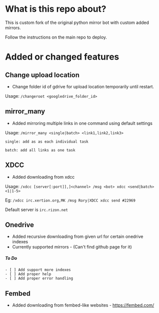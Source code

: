 # What is this repo about?
This is custom fork of the original python mirror bot with custom added mirrors. 

Follow the instructions on the main repo to deploy.

# Added or changed features
## Change upload location
- Change folder id of gdrive for upload location temporarily until restart.

Usage: `/changeroot <googledrive_folder_id>`
 
## mirror_many
- Added mirroring multiple links in one command using default settings

Usage: `/mirror_many <single|batch> <link1,link2,link3>`

`single: add as as each individual task`

`batch: add all links as one task`
 
## XDCC
- Added downloading from xdcc

Usage: `/xdcc [server[:port]],]<channel> /msg <bot> xdcc <send|batch> <1|1-5>`

Eg: `/xdcc irc.xertion.org,MK /msg Rory|XDCC xdcc send #22969`

Default server is `irc.rizon.net`

## Onedrive
- Added recursive downloading from given url for certain onedrive indexes
- Currently supported mirrors - (Can't find github page for it)

##### To Do
```
- [ ] Add support more indexes
- [ ] Add proper help
- [ ] Add proper error handling
```

## Fembed
- Added downloading from fembed-like websites - https://fembed.com/
